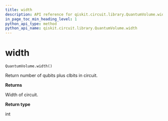 ```yaml
---
title: width
description: API reference for qiskit.circuit.library.QuantumVolume.width
in_page_toc_min_heading_level: 1
python_api_type: method
python_api_name: qiskit.circuit.library.QuantumVolume.width
---
```


# width

<span id="qiskit.circuit.library.QuantumVolume.width" />

`QuantumVolume.width()`

Return number of qubits plus clbits in circuit.

**Returns**

Width of circuit.

**Return type**

int

